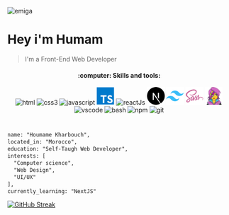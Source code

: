 ![emiga](https://i.ibb.co/ygD0nH3/gifgif.gif)

 # Hey i'm Humam 

 > I'm a Front-End Web Developer

  <h4 align="center">:computer: Skills and tools:</h1>
<p align="center">
  <img src="https://cdn.jsdelivr.net/gh/devicons/devicon/icons/html5/html5-original.svg" alt="html" width="40" height="40"/>
  <img src="https://cdn.jsdelivr.net/gh/devicons/devicon/icons/css3/css3-original.svg" alt="css3" width="40" height="40"/>
  <img src="https://cdn.jsdelivr.net/gh/devicons/devicon/icons/javascript/javascript-original.svg" alt="javascript" width="40" height="40"/>
  <img src="https://raw.githubusercontent.com/devicons/devicon/1119b9f84c0290e0f0b38982099a2bd027a48bf1/icons/typescript/typescript-original.svg" alt="typescript" width="40" height="40"/>
  <img src="https://cdn.jsdelivr.net/gh/devicons/devicon/icons/react/react-original.svg" alt="reactJs" width="40" height="40"/>
 <img src="https://raw.githubusercontent.com/devicons/devicon/1119b9f84c0290e0f0b38982099a2bd027a48bf1/icons/nextjs/nextjs-original.svg" alt="nextJs" width="40" height="40"/>
  <img src="https://raw.githubusercontent.com/devicons/devicon/1119b9f84c0290e0f0b38982099a2bd027a48bf1/icons/tailwindcss/tailwindcss-plain.svg" alt="tailwind" width="40" height="40"/>
  <img src="https://raw.githubusercontent.com/devicons/devicon/1119b9f84c0290e0f0b38982099a2bd027a48bf1/icons/sass/sass-original.svg" alt="sass" width="40" height="40" />
 <img src="https://raw.githubusercontent.com/emotion-js/emotion/main/emotion.png" alt="emotion" width="40" height="40" />
  <img src="https://cdn.jsdelivr.net/gh/devicons/devicon/icons/vscode/vscode-original.svg" alt="vscode" width="40" height="40"/>
  <img src="https://cdn.jsdelivr.net/gh/devicons/devicon/icons/bash/bash-original.svg" alt="bash" width="40" height="40"/>
  <img src="https://cdn.jsdelivr.net/gh/devicons/devicon/icons/npm/npm-original-wordmark.svg" alt="npm" width="40" height="40"/>
  <img src="https://cdn.jsdelivr.net/gh/devicons/devicon/icons/git/git-original.svg" alt="git" width="40" height="40"/>
</p>

# 

```
name: "Houmame Kharbouch",
located_in: "Morocco",
education: "Self-Taugh Web Developer",
interests: [
  "Computer science",
  "Web Design",
  "UI/UX"
],
currently_learning: "NextJS"
```

[![GitHub Streak](https://streak-stats.demolab.com?user=Humaminho&theme=prussian&border_radius=&ring=EB852C&fire=EB5D20&background=090D13&currStreakLabel=EB852C&currStreakNum=EBEBEB)](https://git.io/streak-stats)
